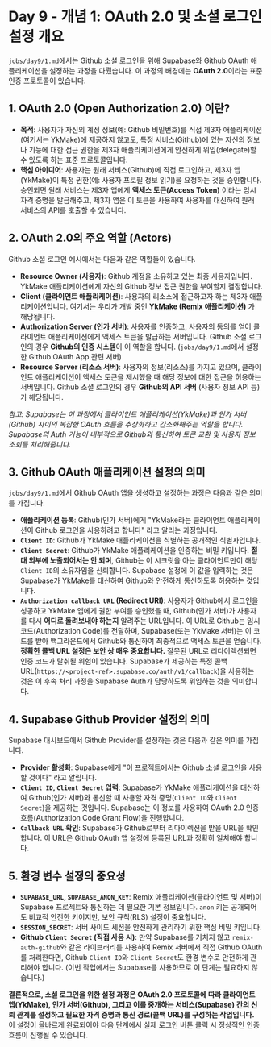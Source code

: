 # Day 9 - 개념 1: OAuth 2.0 및 소셜 로그인 설정 개요

`jobs/day9/1.md`에서는 Github 소셜 로그인을 위해 Supabase와 Github OAuth 애플리케이션을 설정하는 과정을 다뤘습니다. 이 과정의 배경에는 **OAuth 2.0**이라는 표준 인증 프로토콜이 있습니다.

## 1. OAuth 2.0 (Open Authorization 2.0) 이란?

*   **목적**: 사용자가 자신의 계정 정보(예: Github 비밀번호)를 직접 제3자 애플리케이션(여기서는 YkMake)에 제공하지 않고도, 특정 서비스(Github)에 있는 자신의 정보나 기능에 대한 접근 권한을 제3자 애플리케이션에게 안전하게 위임(delegate)할 수 있도록 하는 표준 프로토콜입니다.
*   **핵심 아이디어**: 사용자는 원래 서비스(Github)에 직접 로그인하고, 제3자 앱(YkMake)이 특정 권한(예: 사용자 프로필 정보 읽기)을 요청하는 것을 승인합니다. 승인되면 원래 서비스는 제3자 앱에게 **액세스 토큰(Access Token)** 이라는 임시 자격 증명을 발급해주고, 제3자 앱은 이 토큰을 사용하여 사용자를 대신하여 원래 서비스의 API를 호출할 수 있습니다.

## 2. OAuth 2.0의 주요 역할 (Actors)

Github 소셜 로그인 예시에서는 다음과 같은 역할들이 있습니다.

*   **Resource Owner (사용자)**: Github 계정을 소유하고 있는 최종 사용자입니다. YkMake 애플리케이션에게 자신의 Github 정보 접근 권한을 부여할지 결정합니다.
*   **Client (클라이언트 애플리케이션)**: 사용자의 리소스에 접근하고자 하는 제3자 애플리케이션입니다. 여기서는 우리가 개발 중인 **YkMake (Remix 애플리케이션)** 가 해당됩니다.
*   **Authorization Server (인가 서버)**: 사용자를 인증하고, 사용자의 동의를 얻어 클라이언트 애플리케이션에게 액세스 토큰을 발급하는 서버입니다. Github 소셜 로그인의 경우 **Github의 인증 시스템**이 이 역할을 합니다. (`jobs/day9/1.md`에서 설정한 Github OAuth App 관련 서버)
*   **Resource Server (리소스 서버)**: 사용자의 정보(리소스)를 가지고 있으며, 클라이언트 애플리케이션이 액세스 토큰을 제시했을 때 해당 정보에 대한 접근을 허용하는 서버입니다. Github 소셜 로그인의 경우 **Github의 API 서버** (사용자 정보 API 등)가 해당됩니다.

*참고: Supabase는 이 과정에서 클라이언트 애플리케이션(YkMake)과 인가 서버(Github) 사이의 복잡한 OAuth 흐름을 추상화하고 간소화해주는 역할을 합니다. Supabase의 Auth 기능이 내부적으로 Github와 통신하여 토큰 교환 및 사용자 정보 조회를 처리해줍니다.*

## 3. Github OAuth 애플리케이션 설정의 의미

`jobs/day9/1.md`에서 Github OAuth 앱을 생성하고 설정하는 과정은 다음과 같은 의미를 가집니다.

*   **애플리케이션 등록**: Github(인가 서버)에게 "YkMake라는 클라이언트 애플리케이션이 Github 로그인을 사용하려고 합니다" 라고 알리는 과정입니다.
*   **`Client ID`**: Github가 YkMake 애플리케이션을 식별하는 공개적인 식별자입니다.
*   **`Client Secret`**: Github가 YkMake 애플리케이션을 인증하는 비밀 키입니다. **절대 외부에 노출되어서는 안 되며**, Github는 이 시크릿을 아는 클라이언트만이 해당 `Client ID`의 소유자임을 신뢰합니다. Supabase 설정에 이 값을 입력하는 것은 Supabase가 YkMake를 대신하여 Github와 안전하게 통신하도록 허용하는 것입니다.
*   **`Authorization callback URL` (Redirect URI)**: 사용자가 Github에서 로그인을 성공하고 YkMake 앱에게 권한 부여를 승인했을 때, Github(인가 서버)가 사용자를 다시 **어디로 돌려보내야 하는지** 알려주는 URL입니다. 이 URL로 Github는 임시 코드(Authorization Code)를 전달하며, Supabase(또는 YkMake 서버)는 이 코드를 받아 백그라운드에서 Github와 통신하여 최종적으로 액세스 토큰을 얻습니다. **정확한 콜백 URL 설정은 보안 상 매우 중요합니다.** 잘못된 URL로 리다이렉션되면 인증 코드가 탈취될 위험이 있습니다. Supabase가 제공하는 특정 콜백 URL(`https://<project-ref>.supabase.co/auth/v1/callback`)을 사용하는 것은 이 후속 처리 과정을 Supabase Auth가 담당하도록 위임하는 것을 의미합니다.

## 4. Supabase Github Provider 설정의 의미

Supabase 대시보드에서 Github Provider를 설정하는 것은 다음과 같은 의미를 가집니다.

*   **Provider 활성화**: Supabase에게 "이 프로젝트에서는 Github 소셜 로그인을 사용할 것이다" 라고 알립니다.
*   **`Client ID`, `Client Secret` 입력**: Supabase가 YkMake 애플리케이션을 대신하여 Github(인가 서버)와 통신할 때 사용할 자격 증명(`Client ID`와 `Client Secret`)을 제공하는 것입니다. Supabase는 이 정보를 사용하여 OAuth 2.0 인증 흐름(Authorization Code Grant Flow)을 진행합니다.
*   **`Callback URL` 확인**: Supabase가 Github로부터 리다이렉션을 받을 URL을 확인합니다. 이 URL은 Github OAuth 앱 설정에 등록된 URL과 정확히 일치해야 합니다.

## 5. 환경 변수 설정의 중요성

*   **`SUPABASE_URL`, `SUPABASE_ANON_KEY`**: Remix 애플리케이션(클라이언트 및 서버)이 Supabase 프로젝트와 통신하는 데 필요한 기본 정보입니다. `anon` 키는 공개되어도 비교적 안전한 키이지만, 보안 규칙(RLS) 설정이 중요합니다.
*   **`SESSION_SECRET`**: 서버 사이드 세션을 안전하게 관리하기 위한 핵심 비밀 키입니다.
*   **Github `Client Secret` (직접 사용 시)**: 만약 Supabase를 거치지 않고 `remix-auth-github`와 같은 라이브러리를 사용하여 Remix 서버에서 직접 Github OAuth를 처리한다면, Github `Client ID`와 `Client Secret`도 환경 변수로 안전하게 관리해야 합니다. (이번 작업에서는 Supabase를 사용하므로 이 단계는 필요하지 않습니다.)

**결론적으로, 소셜 로그인을 위한 설정 과정은 OAuth 2.0 프로토콜에 따라 클라이언트 앱(YkMake), 인가 서버(Github), 그리고 이를 중개하는 서비스(Supabase) 간의 신뢰 관계를 설정하고 필요한 자격 증명과 통신 경로(콜백 URL)를 구성하는 작업입니다.** 이 설정이 올바르게 완료되어야 다음 단계에서 실제 로그인 버튼 클릭 시 정상적인 인증 흐름이 진행될 수 있습니다. 